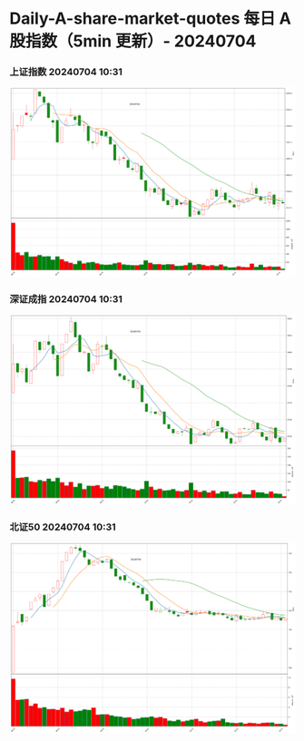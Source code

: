 
# Daily-A-share-market-quotes 每日 A 股指数（5min 更新）- 20240704

### 上证指数 20240704 10:31
![](./fig/2024/7/20240704-sh000001.png)

### 深证成指 20240704 10:31
![](./fig/2024/7/20240704-sz399001.png)

### 北证50 20240704 10:31
![](./fig/2024/7/20240704-bj899050.png)
